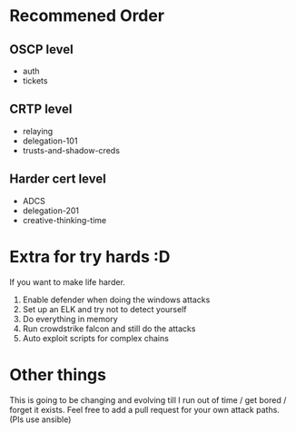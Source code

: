# Recommened Order
## OSCP level
- auth
- tickets

## CRTP level
- relaying
- delegation-101
- trusts-and-shadow-creds

## Harder cert level
- ADCS
- delegation-201
- creative-thinking-time

# Extra for try hards :D
If you want to make life harder. 
1. Enable defender when doing the windows attacks
2. Set up an ELK and try not to detect yourself
3. Do everything in memory
4. Run crowdstrike falcon and still do the attacks
5. Auto exploit scripts for complex chains

# Other things
This is going to be changing and evolving till I run out of time / get bored / forget it exists.
Feel free to add a pull request for your own attack paths. (Pls use ansible)
